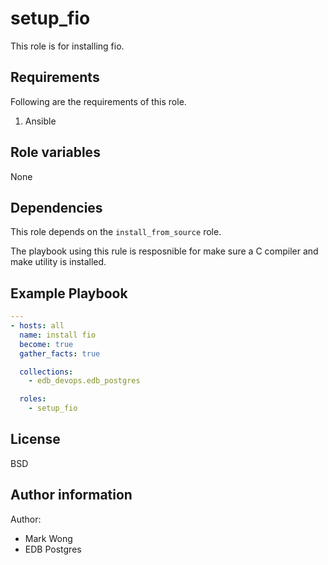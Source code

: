 # setup_fio

This role is for installing fio.

## Requirements

Following are the requirements of this role.
  1. Ansible

## Role variables

None

## Dependencies

This role depends on the `install_from_source` role.

The playbook using this rule is resposnible for make sure a C compiler and make
utility is installed.

## Example Playbook

```yaml
---
- hosts: all
  name: install fio
  become: true
  gather_facts: true

  collections:
    - edb_devops.edb_postgres

  roles:
    - setup_fio
```

## License

BSD

## Author information

Author:

  * Mark Wong
  * EDB Postgres
